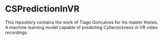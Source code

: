 # CSPredictionInVR
This repository contains the work of Tiago Gonçalves for his master theisis. A machine learning model capable of predicting Cybersickness in VR video recordings
